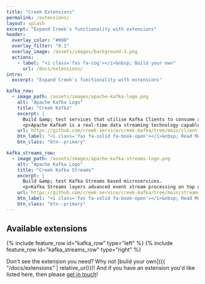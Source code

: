 ```yaml
---
title: "Creek Extensions"
permalink: /extensions/
layout: splash
excerpt: "Expand Creek's functionality with extensions"
header:
  overlay_color: "#000"
  overlay_filter: "0.1"
  overlay_image: /assets/images/background-3.png
  actions:
    - label: "<i class='fas fa-cog'></i>&nbsp; Build your own"
      url: /docs/extensions/
intro:
  excerpt: "Expand Creek's functionality with extensions"

kafka_row:
  - image_path: /assets/images/apache-kafka-logo.png
    alt: "Apache Kafka Logo"
    title: "Creek Kafka"
    excerpt: |
      Build &amp; test services that utilise Kafka Clients to consume and produce data to and from Kafka.
      <p>Apache Kafka® is a real-time data streaming technology capable of handling trillions of events per day.
    url: https://github.com/creek-service/creek-kafka/tree/main/client-extension # todo: differentiate this and the kafka link above.
    btn_label: "<i class='fas fa-solid fa-book-open'></i>&nbsp; Read More"
    btn_class: "btn--primary"

kafka_streams_row:
  - image_path: /assets/images/apache-kafka-streams-logo.png
    alt: "Apache Kafka Logo"
    title: "Creek Kafka Streams"
    excerpt: |
      Build &amp; test Kafka Streams based microservices.
      <p>Kafka Streams layers advanced event stream processing on top of Kafka.
    url: https://github.com/creek-service/creek-kafka/tree/main/streams-extension # todo: differentiate this and the kafka link above.
    btn_label: "<i class='fas fa-solid fa-book-open'></i>&nbsp; Read More"
    btn_class: "btn--primary"
---
```


## Available extensions

{% include feature_row id="kafka_row" type="left" %}
{% include feature_row id="kafka_streams_row" type="right" %}

Don't see the extension you need? Why not [build your own]({{ "/docs/extensions" | relative_url}})!
And if you have an extension you'd like listed here, then please [get in touch][serviceDiscussion]!

[serviceDiscussion]: https://github.com/creek-service/creek-service/discussions/new